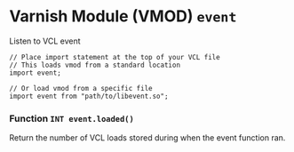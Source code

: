 <!--

   !!!!!!  WARNING: DO NOT EDIT THIS FILE!

   This file was generated from the Varnish VMOD source code.
   It will be automatically updated on each build.

-->
# Varnish Module (VMOD) `event`

Listen to VCL event

```vcl
// Place import statement at the top of your VCL file
// This loads vmod from a standard location
import event;

// Or load vmod from a specific file
import event from "path/to/libevent.so";
```

### Function `INT event.loaded()`

Return the number of VCL loads stored during when the event function ran.
